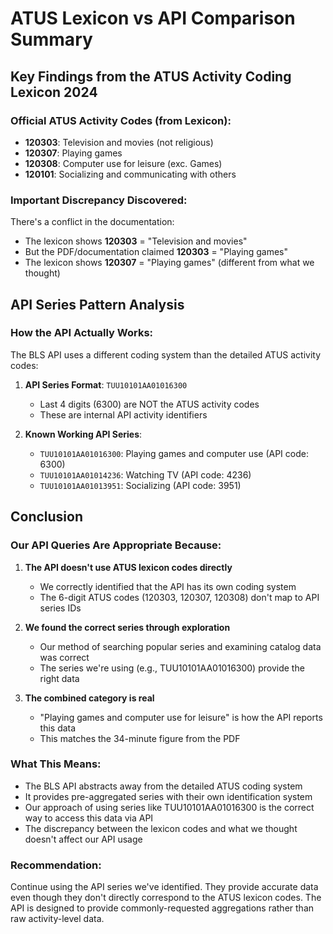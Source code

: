 # ATUS Lexicon vs API Comparison Summary

## Key Findings from the ATUS Activity Coding Lexicon 2024

### Official ATUS Activity Codes (from Lexicon):
- **120303**: Television and movies (not religious)
- **120307**: Playing games
- **120308**: Computer use for leisure (exc. Games)
- **120101**: Socializing and communicating with others

### Important Discrepancy Discovered:
There's a conflict in the documentation:
- The lexicon shows **120303** = "Television and movies"
- But the PDF/documentation claimed **120303** = "Playing games"
- The lexicon shows **120307** = "Playing games" (different from what we thought)

## API Series Pattern Analysis

### How the API Actually Works:
The BLS API uses a different coding system than the detailed ATUS activity codes:

1. **API Series Format**: `TUU10101AA01016300`
   - Last 4 digits (6300) are NOT the ATUS activity codes
   - These are internal API activity identifiers

2. **Known Working API Series**:
   - `TUU10101AA01016300`: Playing games and computer use (API code: 6300)
   - `TUU10101AA01014236`: Watching TV (API code: 4236)
   - `TUU10101AA01013951`: Socializing (API code: 3951)

## Conclusion

### Our API Queries Are Appropriate Because:

1. **The API doesn't use ATUS lexicon codes directly**
   - We correctly identified that the API has its own coding system
   - The 6-digit ATUS codes (120303, 120307, 120308) don't map to API series IDs

2. **We found the correct series through exploration**
   - Our method of searching popular series and examining catalog data was correct
   - The series we're using (e.g., TUU10101AA01016300) provide the right data

3. **The combined category is real**
   - "Playing games and computer use for leisure" is how the API reports this data
   - This matches the 34-minute figure from the PDF

### What This Means:

- The BLS API abstracts away from the detailed ATUS coding system
- It provides pre-aggregated series with their own identification system
- Our approach of using series like TUU10101AA01016300 is the correct way to access this data via API
- The discrepancy between the lexicon codes and what we thought doesn't affect our API usage

### Recommendation:

Continue using the API series we've identified. They provide accurate data even though they don't directly correspond to the ATUS lexicon codes. The API is designed to provide commonly-requested aggregations rather than raw activity-level data.